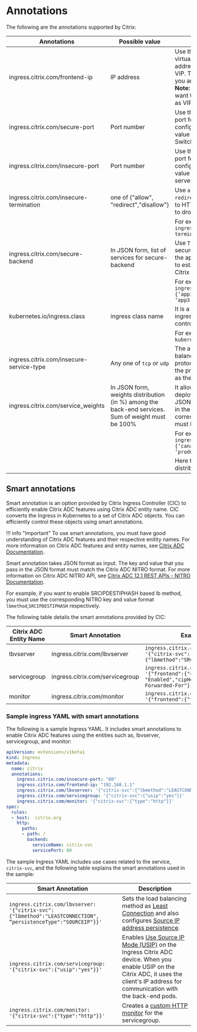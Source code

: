 # Annotations

The following are the annotations supported by Citrix:

|**Annotations**|**Possible value**|**Description**|**Default**|
|---------------|------------------|---------------|-----------|
|ingress.citrix.com/frontend-ip| IP address | Use this annotation to customize the virtual IP address (VIP). This IP address is configured in Citrix ADC as VIP. The annotation is mandatory if you are using Citrix ADC VPX or MPX. **Note:** Do not use the annotation if you want to use the Citrix ADC IP address as VIP. | Citrix ADC IP address is used as VIP.
|ingress.citrix.com/secure-port|Port number |Use this annotation to configure the port for HTTPS traffic. This port is configured in Citrix ADC as a port value for corresponding Content Switching (CS) virtual server.| 443|
|ingress.citrix.com/insecure-port| Port number | Use this annotation to configure the port for HTTP traffic. This port is configured in Citrix ADC as a port value for corresponding CS virtual server.| 80 |
|ingress.citrix.com/insecure-termination|one of {"allow", "redirect","disallow"}|Use `allow` to allow HTTP traffic, Use `redirect` to redirect the HTTP request to HTTPS, or Use `disallow` if you want to drop the HTTP traffic. | disallow |
| | |For example: `ingress.citrix.com/insecure-termination: "redirect"` | |
|ingress.citrix.com/secure-backend|In JSON form, list of services for secure-backend |Use `True`, if you want to establish secure HTTPS between Citrix ADC and the application, Use `False`, if you want to establish insecure HTTP connection Citrix ADC to the application. | False|
| | | For example: `ingress.citrix.com/secure-backend: {‘app1’:"True", ‘app2’:"False", ‘app3’:"True"}` | |
|kubernetes.io/ingress.class|ingress class name| It is a way to associate a particular ingress resource with an ingress controller. | Configures all ingresses |
| | |For example: `kubernetes.io/ingress.class:"Citrix"` | |
|ingress.citrix.com/insecure-service-type| Any one of `tcp` or `udp` | The annotation allows L4 load balancing with tcp/udp/any as protocol. Use `tcp`, if you want TCP as the protocol. Use `udp`, if you want UDP as the protocol.| http|
|ingress.citrix.com/service_weights|In JSON form, weights distribution (in %) among the back-end services. Sum of weight must be 100% | It allows CIC to play a role in canary deployment. The values must be in JSON format. For each back-end app in the ingress, there must be corresponding traffic %. All weights must be in % and sum must be 100. | No weight distribution|
| | | For example: `ingress.citrix.com/service_weights: {‘canary-app1’:5, ‘baseline-app1’:5 ‘production-app1’:90}` | |
| | | Here there are 3 apps and % traffic distribution is 5%, 5%, and 90%. | |

## Smart annotations

Smart annotation is an option provided by Citrix Ingress Controller (CIC) to efficiently enable Citrix ADC features using Citrix ADC entity name. CIC converts the Ingress in Kubernetes to a set of Citrix ADC objects. You can efficiently control these objects using smart annotations.

!!! info "Important"
    To use smart annotations, you must have good understanding of Citrix ADC features and their respective enitity names. For more information on Citrix ADC features and entity names, see [Citrix ADC Documentation](https://docs.citrix.com/en-us/citrix-adc/12-1.html).

Smart annotation takes JSON format as input. The key and value that you pass in the JSON format must match the Citrix ADC NITRO format. For more information on Citrix ADC NITRO API, see [Citrix ADC 12.1 REST APIs - NITRO Documentation](https://developer-docs.citrix.com/projects/netscaler-nitro-api/en/latest/).

For example, if you want to enable SRCIPDESTIPHASH based lb method, you must use the corresponding NITRO key and value format `lbmethod`,`SRCIPDESTIPHASH` respectively.

The following table details the smart annotations provided by CIC:

| Citrix ADC Entity Name | Smart Annotation | Example |
| ----------------------- | ---------------- | ------- |
| lbvserver | ingress.citrix.com/lbvserver | `ingress.citrix.com/lbvserver: '{"citrix-svc":{"lbmethod":"SRCIPDESTIPHASH"}}'` |
| servicegroup | ingress.citrix.com/servicegroup | `ingress.citrix.com/servicegroup: '{"frontend":{"cip": "Enabled","cipHeader":"X-Forwarded-For"}}'` |
| monitor | ingress.citrix.com/monitor | `ingress.citrix.com/monitor: '{"frontend":{"type":"http"}}'` |

### Sample ingress YAML with smart annotations

The following is a sample Ingress YAML.  It includes smart annotations to enable Citrix ADC features using the entities such as, lbvserver, servicegroup, and monitor:

```yml
apiVersion: extensions/v1beta1
kind: Ingress
metadata:
  name: citrix
  annotations:
    ingress.citrix.com/insecure-port: "80"
    ingress.citrix.com/frontend-ip: "192.168.1.1"
    ingress.citrix.com/lbvserver: '{"citrix-svc":{"lbmethod":"LEASTCONNECTION", “persistenceType":"SOURCEIP"}}'
    ingress.citrix.com/servicegroup: '{"citrix-svc":{"usip":"yes"}}'
    ingress.citrix.com/monitor: '{"citrix-svc":{"type":"http"}}'
spec:
  rules:
  - host:  citrix.org
    http:
      paths:
      - path: /
        backend:
          serviceName: citrix-svc
          servicePort: 80
```

The sample Ingress YAML includes use cases related to the service, `citrix-svc`, and the following table explains the smart annotations used in the sample:

| Smart Annotation | Description |
| ---------------- | ----------- |
| `ingress.citrix.com/lbvserver: '{"citrix-svc":{"lbmethod":"LEASTCONNECTION", “persistenceType":"SOURCEIP"}}'` | Sets the load balancing method as [Least Connection](https://docs.citrix.com/en-us/citrix-adc/12-1/load-balancing/load-balancing-customizing-algorithms/leastconnection-method.html) and also configures [Source IP address persistence](https://docs.citrix.com/en-us/citrix-adc/12-1/load-balancing/load-balancing-persistence/source-ip-persistence.html). |
| `ingress.citrix.com/servicegroup: '{"citrix-svc":{"usip":"yes"}}'` | Enables [Use Source IP Mode (USIP)](https://docs.citrix.com/en-us/citrix-adc/12-1/networking/ip-addressing/enabling-use-source-ip-mode.html) on the Ingress Citrix ADC device. When you enable USIP on the Citrix ADC, it uses the client's IP address for communication with the back-end pods. |
| `ingress.citrix.com/monitor: '{"citrix-svc":{"type":"http"}}'` | Creates a [custom HTTP monitor](https://docs.citrix.com/en-us/citrix-adc/12-1/load-balancing/load-balancing-custom-monitors.html) for the servicegroup. |
